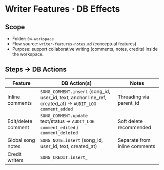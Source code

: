# Writer Features · DB Effects

## Scope
- Folder: `04-workspace`
- Flow source: `writer-features-notes.md` (conceptual features)
- Purpose: support collaborative writing (comments, notes, credits) inside the workspace.

## Steps → DB Actions
| Feature | DB Action(s) | Notes |
|---|---|---|
| Inline comments | `SONG_COMMENT.insert` (song_id, user_id, text, anchor line_ref, created_at) → `AUDIT_LOG` `comment_added` | Threading via parent_id |
| Edit/delete comment | `SONG_COMMENT.update` text/status → `AUDIT_LOG` `comment_edited` / `comment_deleted` | Soft delete recommended |
| Global song notes | `SONG_NOTE.insert` (song_id, user_id, text, created_at) | Separate from inline comments |
| Credit writers | `SONG_CREDIT.insert`_

